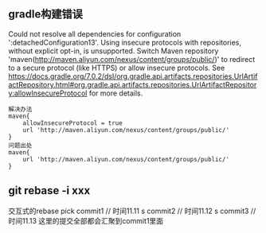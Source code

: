 ## gradle构建错误 
Could not resolve all dependencies for configuration ':detachedConfiguration13'.
Using insecure protocols with repositories, without explicit opt-in, is unsupported. Switch Maven repository 'maven(http://maven.aliyun.com/nexus/content/groups/public/)' to redirect to a secure protocol (like HTTPS) or allow insecure protocols. See https://docs.gradle.org/7.0.2/dsl/org.gradle.api.artifacts.repositories.UrlArtifactRepository.html#org.gradle.api.artifacts.repositories.UrlArtifactRepository:allowInsecureProtocol for more details. 


    解决办法
    maven{
        allowInsecureProtocol = true
        url 'http://maven.aliyun.com/nexus/content/groups/public/'
    }
    问题出处
    maven{
        url 'http://maven.aliyun.com/nexus/content/groups/public/'
    }
    
## git rebase -i xxx
交互式的rebase 
pick commit1   // 时间11.11
s commit2   // 时间11.12
s commit3   // 时间11.13
这里的提交全部都会汇聚到commit1里面